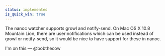 ```yaml
--- 
status: implemented
is_quick_win: true
--- 
```


The nanoc watcher supports growl and notify-send. On Mac OS X 10.8 Mountain Lion, there are user notifications which can be used instead of growl or notify-send, so it would be nice to have support for these in nanoc.

I'm on this — @bobthecow
